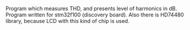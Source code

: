 Program which measures THD, and presents level of harmonics in dB. Program written for stm32f100 (discovery board). Also there is HD74480 library, because LCD with this kind of chip is used.
